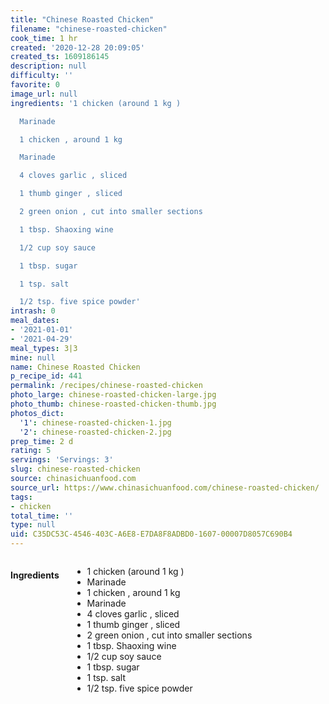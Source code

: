 ```yaml
---
title: "Chinese Roasted Chicken"
filename: "chinese-roasted-chicken"
cook_time: 1 hr
created: '2020-12-28 20:09:05'
created_ts: 1609186145
description: null
difficulty: ''
favorite: 0
image_url: null
ingredients: '1 chicken (around 1 kg )

  Marinade

  1 chicken , around 1 kg

  Marinade

  4 cloves garlic , sliced

  1 thumb ginger , sliced

  2 green onion , cut into smaller sections

  1 tbsp. Shaoxing wine

  1/2 cup soy sauce

  1 tbsp. sugar

  1 tsp. salt

  1/2 tsp. five spice powder'
intrash: 0
meal_dates:
- '2021-01-01'
- '2021-04-29'
meal_types: 3|3
mine: null
name: Chinese Roasted Chicken
p_recipe_id: 441
permalink: /recipes/chinese-roasted-chicken
photo_large: chinese-roasted-chicken-large.jpg
photo_thumb: chinese-roasted-chicken-thumb.jpg
photos_dict:
  '1': chinese-roasted-chicken-1.jpg
  '2': chinese-roasted-chicken-2.jpg
prep_time: 2 d
rating: 5
servings: 'Servings: 3'
slug: chinese-roasted-chicken
source: chinasichuanfood.com
source_url: https://www.chinasichuanfood.com/chinese-roasted-chicken/
tags:
- chicken
total_time: ''
type: null
uid: C35DC53C-4546-403C-A6E8-E7DA8F8ADBD0-1607-00007D8057C690B4
---
```

<div class="large-8 medium-7 columns" id="writeup">	</div><!-- #writeup -->
</div><!-- #row-one -->
<div class="row" id="row-two">	<div class="medium-4 small-5 columns" id="ingredients"><h4>Ingredients</h4><div class="box box-ingredients content"><ul>
<li>1 chicken (around 1 kg )</li>
<li>Marinade</li>
<li>1 chicken , around 1 kg</li>
<li>Marinade</li>
<li>4 cloves garlic , sliced</li>
<li>1 thumb ginger , sliced</li>
<li>2 green onion , cut into smaller sections</li>
<li>1 tbsp. Shaoxing wine</li>
<li>1/2 cup soy sauce</li>
<li>1 tbsp. sugar</li>
<li>1 tsp. salt</li>
<li>1/2 tsp. five spice powder</li>
</ul>
</div>	</div>	<div class="medium-6 small-7 columns" id="directions">	</div>